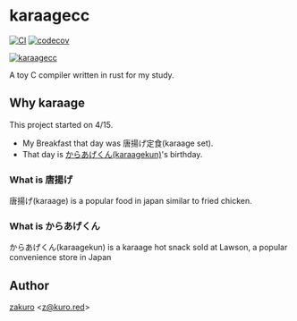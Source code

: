 # karaagecc

[![CI](https://github.com/zakuro9715/karaagecc/actions/workflows/ci.yaml/badge.svg)](https://github.com/zakuro9715/karaagecc/actions/workflows/ci.yaml)
[![codecov](https://codecov.io/gh/zakuro9715/karaagecc/branch/main/graph/badge.svg?token=VfgytM8dtE)](https://codecov.io/gh/zakuro9715/karaagecc)

[![karaagecc](https://i.gyazo.com/a1a9c41ab1830b30576e6aa404fbeac4.jpg)](https://gyazo.com/a1a9c41ab1830b30576e6aa404fbeac4)

A toy C compiler written in rust for my study.

## Why karaage

This project started on 4/15.

- My Breakfast that day was 唐揚げ定食(karaage set).
- That day is [からあげくん(karaagekun)](https://www.lawson.co.jp/lab/karaagekun/)'s birthday.

### What is 唐揚げ

唐揚げ(karaage) is a popular food in japan similar to fried chicken.

### What is からあげくん

からあげくん(karaagekun) is a karaage hot snack sold at Lawson, a popular convenience store in Japan


## Author

[zakuro](https://twitter.com/zakuro9715) &lt;z@kuro.red&gt;


